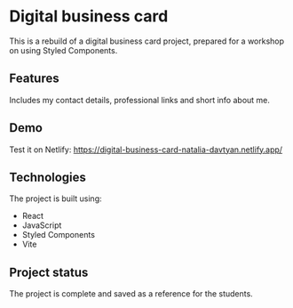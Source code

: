 # Digital business card

This is a rebuild of a digital business card project, prepared for a workshop on using Styled Components.

## Features
Includes my contact details, professional links and short info about me.

## Demo
Test it on Netlify: https://digital-business-card-natalia-davtyan.netlify.app/

## Technologies
The project is built using:
* React
* JavaScript
* Styled Components
* Vite

## Project status
The project is complete and saved as a reference for the students.
